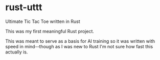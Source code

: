 # rust-uttt
Ultimate Tic Tac Toe written in Rust

This was my first meaningful Rust project.

This was meant to serve as a basis for AI training so it was written with speed in mind--though as I was new to Rust I'm not sure how fast this actually is.
